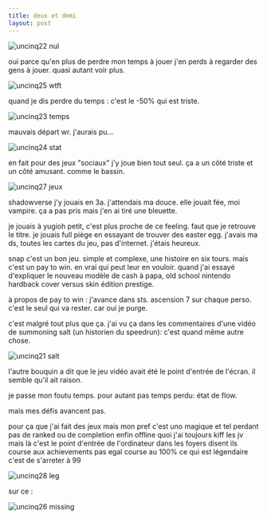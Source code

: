 ```yaml
---
title: deux et demi
layout: post
---
```



![uncinq22](/img/uncinq22.png) nul

oui parce qu'en plus de perdre mon temps à jouer j'en perds à regarder des gens à jouer. quasi autant voir plus.

![uncinq25](/img/uncinq25.png) wtft

quand je dis perdre du temps : c'est le -50% qui est triste.

![uncinq23](/img/uncinq23.png) temps

mauvais départ wr. j'aurais pu...

![uncinq24](/img/uncinq24.png) stat

en fait pour des jeux "sociaux" j'y joue bien tout seul.
ça a un côté triste et un côté amusant. comme le bassin.

![uncinq27](/img/uncinq27.png) jeux

shadowverse j'y jouais en 3a. j'attendais ma douce. elle jouait fée, moi vampire. ça a pas pris mais j'en ai tiré une bleuette.

je jouais à yugioh petit, c'est plus proche de ce feeling. faut que je retrouve le titre. je jouais full piège en essayant de trouver des easter egg. j'avais ma ds, toutes les cartes du jeu, pas d'internet. j'étais heureux.

snap c'est un bon jeu. simple et complexe, une histoire en six tours. mais c'est un pay to win.
en vrai qui peut leur en vouloir.
quand j'ai essayé d'expliquer le nouveau modèle de cash à papa,
old school nintendo hardback cover versus skin édition prestige.

à propos de pay to win : j'avance dans sts.
ascension 7 sur chaque perso.
c'est le seul qui va rester.
car oui je purge.

c'est malgré tout plus que ça.
j'ai vu ça dans les commentaires d'une vidéo de summoning salt (un historien du speedrun):
c'est quand même autre chose.

![uncinq21](/img/uncinq21.png) salt

l'autre bouquin a dit que le jeu vidéo avait été le point d'entrée de l'écran.
il semble qu'il ait raison.

je passe mon foutu temps.
pour autant pas temps perdu: état de flow.

mais mes défis avancent pas.

pour ça que j'ai fait des jeux
mais mon pref c'est uno magique et tel perdant
pas de ranked ou de completion enfin offline quoi
j'ai toujours kiff les jv mais là
c'est le point d'entrée de l'ordinateur dans les foyers disent ils
course aux achievements
pas egal course au 100%
ce qui est légendaire c'est de s'arreter à 99

![uncinq28](/img/uncinq28.png) leg

sur ce :

![uncinq26](/img/uncinq26.jpeg) missing

